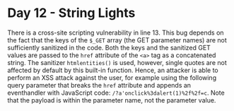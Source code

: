 # Day 12 - String Lights

There is a cross-site scripting vulnerability in line 13. This bug
depends on the fact that the keys of the `$_GET` array (the GET
parameter names) are not sufficiently sanitized in the code. Both the
keys and the sanitized GET values are passed to the `href` attribute of
the `<a>` tag as a concatenated string. The sanitizer `htmlentities()`
is used, however, single quotes are not affected by default by this
built-in function. Hence, an attacker is able to perform an XSS attack
against the user, for example using the following query parameter that
breaks the `href` attribute and appends an eventhandler with JavaScript
code: `/?a'onclick%3dalert(1)%2f%2f=c`. Note that the payload is within
the parameter name, not the parameter value.
